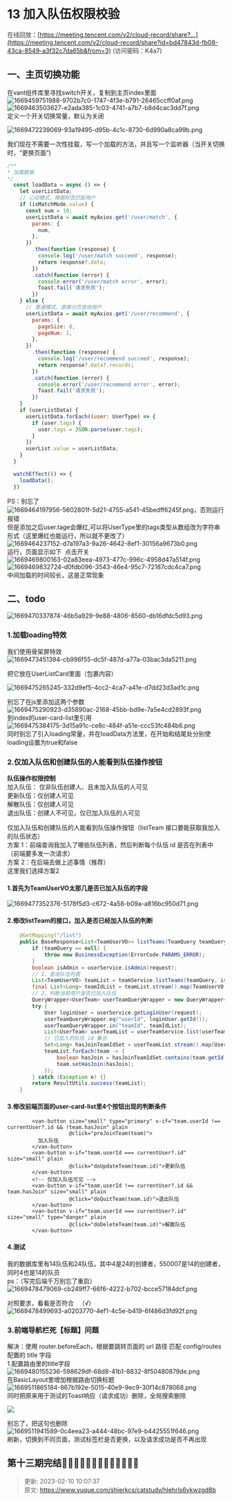 # 13  加入队伍权限校验

<font style="color:rgb(51, 51, 51);">在线回放：</font>[https://meeting.tencent.com/v2/cloud-record/share?...](https://meeting.tencent.com/v2/cloud-record/share?id=bd47843d-fb08-43ca-8549-a3f32c7da65b&from=3)<font style="color:rgb(51, 51, 51);"> (访问密码：K4a7) </font>

## 一、主页切换功能
在vant组件库里寻找switch开关，复制到主页index里面  
![1669459751988-9702b7c0-1747-4f3e-b791-26465ccff0af.png](./img/-mE-D-fHXRPwR49r/1669459751988-9702b7c0-1747-4f3e-b791-26465ccff0af-200390.png)  
![1669463503627-e2ada385-1c03-4741-a7b7-b8d4cac3dd7f.png](./img/-mE-D-fHXRPwR49r/1669463503627-e2ada385-1c03-4741-a7b7-b8d4cac3dd7f-103116.png)  
定义一个开关切换常量，默认为关闭



![1669472239069-93a19495-d95b-4c1c-8730-6d990a8ca99b.png](./img/-mE-D-fHXRPwR49r/1669472239069-93a19495-d95b-4c1c-8730-6d990a8ca99b-179143.png)



我们现在不需要一次性挂载，写一个加载的方法，并且写一个监听器（当开关切换时，“更换页面”)



```javascript
/**
* 加载数据
*/
  const loadData = async () => {
    let userListData;
    // 心动模式，根据标签匹配用户
    if (isMatchMode.value) {
      const num = 10;
      userListData = await myAxios.get('/user/match', {
        params: {
          num,
        },
      })
        .then(function (response) {
          console.log('/user/match succeed', response);
          return response?.data;
        })
        .catch(function (error) {
          console.error('/user/match error', error);
          Toast.fail('请求失败');
        })
    } else {
      // 普通模式，直接分页查询用户
      userListData = await myAxios.get('/user/recommend', {
        params: {
          pageSize: 8,
          pageNum: 1,
        },
      })
        .then(function (response) {
          console.log('/user/recommend succeed', response);
          return response?.data?.records;
        })
        .catch(function (error) {
          console.error('/user/recommend error', error);
          Toast.fail('请求失败');
        })
    }
    if (userListData) {
      userListData.forEach((user: UserType) => {
        if (user.tags) {
          user.tags = JSON.parse(user.tags);
        }
      })
      userList.value = userListData;
    }
  }

  watchEffect(() => {
    loadData();
  })
```



PS：别忘了![1669464197956-5602801f-5d21-4755-a541-45bedff6245f.png](./img/-mE-D-fHXRPwR49r/1669464197956-5602801f-5d21-4755-a541-45bedff6245f-815303.png)，否则运行报错  
但是添加之后user.tage会爆红,可以将UserType里的tags类型从数组改为字符串形式（这里爆红也能运行，所以就不更改了）  
![1669464237152-d7a197a3-9a26-4642-8ef1-30156a9673b0.png](./img/-mE-D-fHXRPwR49r/1669464237152-d7a197a3-9a26-4642-8ef1-30156a9673b0-242524.png)  
运行，页面显示如下  点击开关  
![1669469800163-02a83eea-4973-477c-996c-4958d47a514f.png](./img/-mE-D-fHXRPwR49r/1669469800163-02a83eea-4973-477c-996c-4958d47a514f-047347.png)![1669469832724-d0fdb096-3543-46e4-95c7-72187cdc4ca7.png](./img/-mE-D-fHXRPwR49r/1669469832724-d0fdb096-3543-46e4-95c7-72187cdc4ca7-077463.png)  
中间加载的时间较长，这是正常现象



## 二、todo


![1669470337874-46b5a929-9e88-4806-8560-db16dfdc5d93.png](./img/-mE-D-fHXRPwR49r/1669470337874-46b5a929-9e88-4806-8560-db16dfdc5d93-170089.png)



### 1.加载loading特效


我们使用骨架屏特效  
![1669473451394-cb996f55-dc5f-487d-a77a-03bac3da5211.png](./img/-mE-D-fHXRPwR49r/1669473451394-cb996f55-dc5f-487d-a77a-03bac3da5211-919072.png)



把它放在UserListCard里面（包裹内容）



![1669475265245-332d9ef5-4cc2-4ca7-a41e-d7dd23d3ad1c.png](./img/-mE-D-fHXRPwR49r/1669475265245-332d9ef5-4cc2-4ca7-a41e-d7dd23d3ad1c-757518.png)



别忘了在js里添加这两个参数  
![1669475290923-d35890ac-2168-45bb-bd9e-7a5e4cd2893f.png](./img/-mE-D-fHXRPwR49r/1669475290923-d35890ac-2168-45bb-bd9e-7a5e4cd2893f-449163.png)  
到index的user-card-list里引用  
![1669475384175-3d15a91c-ce8c-484f-a51e-ccc53fc484b6.png](./img/-mE-D-fHXRPwR49r/1669475384175-3d15a91c-ce8c-484f-a51e-ccc53fc484b6-300529.png)  
同时别忘了引入loading常量，并在loadData方法里，在开始和结尾处分别使loading设置为true和false



### 2.仅加入队伍和创建队伍的人能看到队伍操作按钮


**队伍操作权限控制**  
加入队伍： 仅非队伍创建人、且未加入队伍的人可见  
更新队伍：仅创建人可见  
解散队伍：仅创建人可见  
退出队伍：创建人不可见，仅已加入队伍的人可见



仅加入队伍和创建队伍的人能看到队伍操作按钮（listTeam 接口要能获取我加入的队伍状态）  
方案 1：前端查询我加入了哪些队伍列表，然后判断每个队伍 id 是否在列表中（前端要多发一次请求）  
方案 2：在后端去做上述事情（推荐）  
这里我们选择方案2



#### 1.首先为TeamUserVO太那几是否已加入队伍的字段


![1669477352376-5178f5d3-c672-4a58-b09a-a816bc950d71.png](./img/-mE-D-fHXRPwR49r/1669477352376-5178f5d3-c672-4a58-b09a-a816bc950d71-367778.png)



#### 2.修改listTeam的接口，加入是否已经加入队伍的判断


```java
    @GetMapping("/list")
    public BaseResponse<List<TeamUserVO>> listTeams(TeamQuery teamQuery, HttpServletRequest request) {
        if (teamQuery == null) {
            throw new BusinessException(ErrorCode.PARAMS_ERROR);
        }
        boolean isAdmin = userService.isAdmin(request);
        // 1、查询队伍列表
        List<TeamUserVO> teamList = teamService.listTeams(teamQuery, isAdmin);
        final List<Long> teamIdList = teamList.stream().map(TeamUserVO::getId).collect(Collectors.toList());
        // 2、判断当前用户是否已加入队伍
        QueryWrapper<UserTeam> userTeamQueryWrapper = new QueryWrapper<>();
        try {
            User loginUser = userService.getLoginUser(request);
            userTeamQueryWrapper.eq("userId", loginUser.getId());
            userTeamQueryWrapper.in("teamId", teamIdList);
            List<UserTeam> userTeamList = userTeamService.list(userTeamQueryWrapper);
            // 已加入的队伍 id 集合
            Set<Long> hasJoinTeamIdSet = userTeamList.stream().map(UserTeam::getTeamId).collect(Collectors.toSet());
            teamList.forEach(team -> {
                boolean hasJoin = hasJoinTeamIdSet.contains(team.getId());
                team.setHasJoin(hasJoin);
            });
        } catch (Exception e) {}
        return ResultUtils.success(teamList);
    }
```



#### 3.修改前端页面的user-card-list里4个按钮出现的判断条件


```vue
        <van-button size="small" type="primary" v-if="team.userId !== currentUser?.id && !team.hasJoin" plain
                    @click="preJoinTeam(team)">
          加入队伍
        </van-button>
        <van-button v-if="team.userId === currentUser?.id" size="small" plain
                    @click="doUpdateTeam(team.id)">更新队伍
        </van-button>
        <!-- 仅加入队伍可见 -->
        <van-button v-if="team.userId !== currentUser?.id && team.hasJoin" size="small" plain
                    @click="doQuitTeam(team.id)">退出队伍
        </van-button>
        <van-button v-if="team.userId === currentUser?.id" size="small" type="danger" plain
                    @click="doDeleteTeam(team.id)">解散队伍
        </van-button>
```



#### 4.测试


我的数据库里有14队伍和24队伍，其中4是24的创建者，550007是14的创建者，同时4也是14的队员  
ps：（写完后端千万别忘了重启）  
![1669478479069-cb249ff7-66f6-4222-b702-bcce57184dcf.png](./img/-mE-D-fHXRPwR49r/1669478479069-cb249ff7-66f6-4222-b702-bcce57184dcf-028868.png)



对照要求，看看是否符合   （√）  
![1669478499693-a0203770-4ef1-4c5e-b419-6f486d3fd92f.png](./img/-mE-D-fHXRPwR49r/1669478499693-a0203770-4ef1-4c5e-b419-6f486d3fd92f-135933.png)



### 3.前端导航栏死【标题】问题


解决：使用 router.beforeEach，根据要跳转页面的 url 路径 匹配 config/routes 配置的 title 字段  
1.配置路由里的title字段  
![1669480155236-598629df-68d8-41b1-8832-8f50480879de.png](./img/-mE-D-fHXRPwR49r/1669480155236-598629df-68d8-41b1-8832-8f50480879de-234189.png)  
在BasicLayout里增加根据路由切换标题  
![1669511865184-867b192e-5015-40e9-9ec9-30f14c878068.png](./img/-mE-D-fHXRPwR49r/1669511865184-867b192e-5015-40e9-9ec9-30f14c878068-840576.png)  
同时把原来用于测试的Toast响应（请求成功）删除，全局搜索删除



![](https://xingqiu-tuchuang-1256524210.cos.ap-shanghai.myqcloud.com/2767/image-20230208012500879.png?x-oss-process=image%2Fwatermark%2Ctype_d3F5LW1pY3JvaGVp%2Csize_14%2Ctext_U2hpZXI%3D%2Ccolor_FFFFFF%2Cshadow_50%2Ct_80%2Cg_se%2Cx_10%2Cy_10)



别忘了，把这句也删除  
![1669511941589-0c4eea23-a444-48bc-97e9-b4425551f646.png](./img/-mE-D-fHXRPwR49r/1669511941589-0c4eea23-a444-48bc-97e9-b4425551f646-170944.png)  
刷新，切换到不同页面，测试标签栏是否更换，以及请求成功是否不再出现



## 第十三期完结🎉🎉🎉🎉🎉🎉🎉🎉🎉🎉🎉🎉🎉


> 更新: 2023-02-10 10:07:37  
> 原文: <https://www.yuque.com/shierkcs/catstudy/hlehrls6ykwzgd8b>